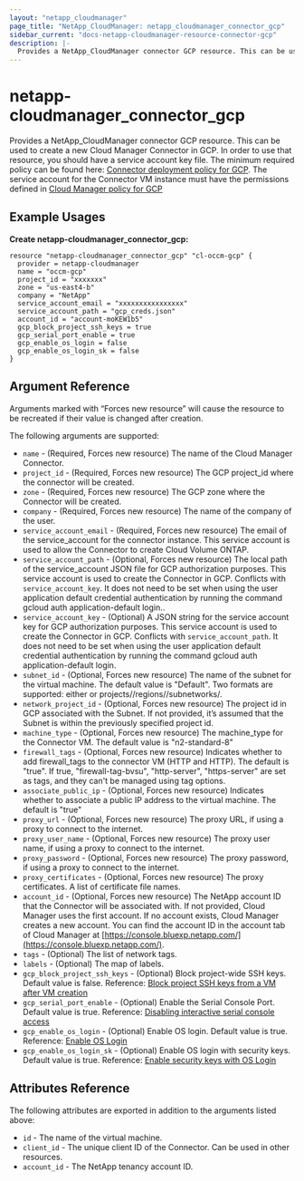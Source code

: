 ```yaml
---
layout: "netapp_cloudmanager"
page_title: "NetApp_CloudManager: netapp_cloudmanager_connector_gcp"
sidebar_current: "docs-netapp-cloudmanager-resource-connector-gcp"
description: |-
  Provides a NetApp_CloudManager connector GCP resource. This can be used to create a new Cloud Manager Connector in GCP.
---
```


# netapp-cloudmanager_connector_gcp

Provides a NetApp_CloudManager connector GCP resource. This can be used to create a new Cloud Manager Connector in GCP.
In order to use that resource, you should have a service account key file. The minimum required policy can be found here: [Connector deployment policy for GCP](https://occm-sample-policies.s3.amazonaws.com/Setup_As_Service_3.7.3_GCP.yaml).
The service account for the Connector VM instance must have the permissions defined in [Cloud Manager policy for GCP](https://occm-sample-policies.s3.amazonaws.com/Policy_for_Cloud_Manager_3.8.0_GCP.yaml)

<!---
i think we need to create section for terraform and point to there
-->

## Example Usages

**Create netapp-cloudmanager_connector_gcp:**

```
resource "netapp-cloudmanager_connector_gcp" "cl-occm-gcp" {
  provider = netapp-cloudmanager
  name = "occm-gcp"
  project_id = "xxxxxxx"
  zone = "us-east4-b"
  company = "NetApp"
  service_account_email = "xxxxxxxxxxxxxxxx"
  service_account_path = "gcp_creds.json"
  account_id = "account-moKEW1b5"
  gcp_block_project_ssh_keys = true
  gcp_serial_port_enable = true
  gcp_enable_os_login = false
  gcp_enable_os_login_sk = false
}
```

## Argument Reference

Arguments marked with “Forces new resource” will cause the resource to be recreated if their value is changed after creation.

The following arguments are supported:

* `name` - (Required, Forces new resource) The name of the Cloud Manager Connector.
* `project_id` - (Required, Forces new resource) The GCP project_id where the connector will be created.
* `zone` - (Required, Forces new resource) The GCP zone where the Connector will be created.
* `company` - (Required, Forces new resource) The name of the company of the user.
* `service_account_email` - (Required, Forces new resource) The email of the service_account for the connector instance. This service account is used to allow the Connector to create Cloud Volume ONTAP.
* `service_account_path` - (Optional, Forces new resource) The local path of the service_account JSON file for GCP authorization purposes. This service account is used to create the Connector in GCP. Conflicts with `service_account_key`. It does not need to be set when using the user application default credential authentication by running the command gcloud auth application-default login..
* `service_account_key` - (Optional) A JSON string for the service account key for GCP authorization purposes. This service account is used to create the Connector in GCP. Conflicts with `service_account_path`. It does not need to be set when using the user application default credential authentication by running the command gcloud auth application-default login.
* `subnet_id` - (Optional, Forces new resource) The name of the subnet for the virtual machine. The default value is "Default". Two formats are supported: either <subnetID> or projects/<projectID>/regions/<region>/subnetworks/<subnetID>. 
* `network_project_id` - (Optional, Forces new resource) The project id in GCP associated with the Subnet. If not provided, it’s assumed that the Subnet is within the previously specified project id.
* `machine_type` - (Optional, Forces new resource) The machine_type for the Connector VM. The default value is "n2-standard-8"
* `firewall_tags` - (Optional, Forces new resource) Indicates whether to add firewall_tags to the connector VM (HTTP and HTTP). The default is "true". If true, "firewall-tag-bvsu", "http-server", "https-server" are set as tags, and they can't be managed using tag options.
* `associate_public_ip` - (Optional, Forces new resource) Indicates whether to associate a public IP address to the virtual machine. The default is "true"
* `proxy_url` - (Optional, Forces new resource) The proxy URL, if using a proxy to connect to the internet.
* `proxy_user_name` - (Optional, Forces new resource) The proxy user name, if using a proxy to connect to the internet.
* `proxy_password` - (Optional, Forces new resource) The proxy password, if using a proxy to connect to the internet.
* `proxy_certificates` - (Optional, Forces new resource) The proxy certificates. A list of certificate file names.
* `account_id` - (Optional, Forces new resource) The NetApp account ID that the Connector will be associated with. If not provided, Cloud Manager uses the first account. If no account exists, Cloud Manager creates a new account. You can find the account ID in the account tab of Cloud Manager at [https://console.bluexp.netapp.com/](https://console.bluexp.netapp.com/).
* `tags` - (Optional) The list of network tags.
* `labels` - (Optional) The map of labels.
* `gcp_block_project_ssh_keys` - (Optional) Block project-wide SSH keys. Default value is false. Reference: [Block project SSH keys from a VM after VM creation](https://cloud.google.com/compute/docs/connect/restrict-ssh-keys#after-vm-creation)
* `gcp_serial_port_enable` - (Optional) Enable the Serial Console Port. Default value is true. Reference: [Disabling interactive serial console access](https://cloud.google.com/compute/docs/troubleshooting/troubleshooting-using-serial-console#disabling_interactive_serial_console_on_a_particular_instance_or_project)
* `gcp_enable_os_login` - (Optional) Enable OS login. Default value is true. Reference: [Enable OS Login](https://cloud.google.com/compute/docs/oslogin/set-up-oslogin#enable_os_login)
* `gcp_enable_os_login_sk` - (Optional) Enable OS login with security keys. Default value is true. Reference: [Enable security keys with OS Login](https://cloud.google.com/compute/docs/oslogin/security-keys)

## Attributes Reference

The following attributes are exported in addition to the arguments listed above:

* `id` - The name of the virtual machine.
* `client_id` - The unique client ID of the Connector. Can be used in other resources.
* `account_id` - The NetApp tenancy account ID.


